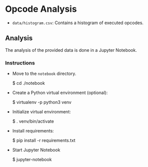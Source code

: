 # Opcode Analysis

- `data/histogram.csv`: Contains a histogram of executed opcodes.

## Analysis

The analysis of the provided data is done in a Jupyter Notebook.

### Instructions

- Move to the `notebook` directory.

    $ cd ./notebook

- Create a Python virtual environment (optional):

    $ virtualenv -p python3 venv

- Initialize virtual environment:


    $ . venv/bin/activate

- Install requirements:

    $ pip install -r requirements.txt

- Start Jupyter Notebook

    $ jupyter-notebook


